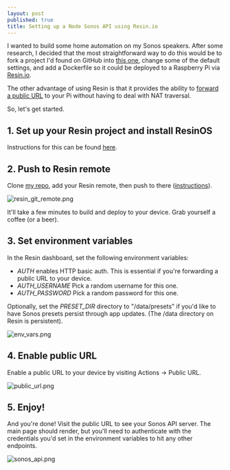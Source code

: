 ```yaml
---
layout: post
published: true
title: Setting up a Node Sonos API using Resin.io
---
```


I wanted to build some home automation on my Sonos speakers. After some research, I decided that the most straightforward
way to do this would be to fork a project I'd found on GitHub into [this one](https://github.com/davidmerrick/rpi-node-sonos-http-api),
change some of the default settings, and add a Dockerfile so it could be deployed to a Raspberry Pi via [Resin.io](https://resin.io/).

The other advantage of using Resin is that it provides the ability to [forward a public URL](https://docs.resin.io/management/devices/#enable-public-device-url) 
to your Pi without having to deal with NAT traversal.

So, let's get started.

## 1. Set up your Resin project and install ResinOS
 
Instructions for this can be found [here](https://docs.resin.io/examples/projects/).

## 2. Push to Resin remote

Clone [my repo](https://github.com/davidmerrick/rpi-node-sonos-http-api), add your Resin remote, then push to there ([instructions](https://docs.resin.io/deployment/deployment/)).

![resin_git_remote.png]({{site.cdn_path}}/2017/05/16/resin_git_remote.png)

It'll take a few minutes to build and deploy to your device. Grab yourself a coffee (or a beer).

## 3. Set environment variables 

In the Resin dashboard, set the following environment variables:

* *AUTH* enables HTTP basic auth. This is essential if you're forwarding a public URL to your device.
* *AUTH_USERNAME* Pick a random username for this one.
* *AUTH_PASSWORD* Pick a random password for this one.

Optionally, set the *PRESET_DIR* directory to "/data/presets" if you'd like to have Sonos presets persist through app updates.
(The /data directory on Resin is persistent).

![env_vars.png]({{site.cdn_path}}/2017/05/16/env_vars.png)

## 4. Enable public URL

Enable a public URL to your device by visiting Actions -> Public URL.

![public_url.png]({{site.cdn_path}}/2017/05/16/public_url.png)

## 5. Enjoy!

And you're done! Visit the public URL to see your Sonos API server. The main page should render, but you'll need to
authenticate with the credentials you'd set in the environment variables to hit any other endpoints.

![sonos_api.png]({{site.cdn_path}}/2017/05/16/sonos_api.png)


